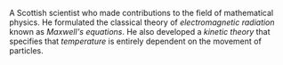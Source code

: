 A Scottish scientist who made contributions to the field of mathematical
physics. He formulated the classical theory of *electromagnetic radiation*
known as *Maxwell's equations*. He also developed a *kinetic theory* that
specifies that *temperature* is entirely dependent on the movement of particles.
